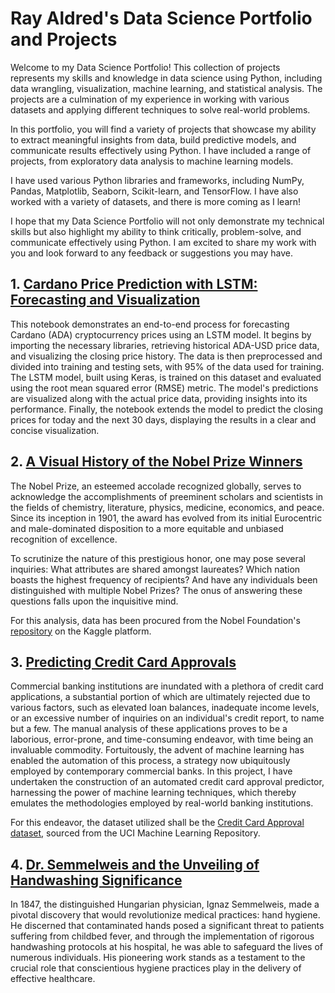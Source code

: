 # Ray Aldred's Data Science Portfolio and Projects

Welcome to my Data Science Portfolio! This collection of projects represents my skills and knowledge in data science using Python, including data wrangling, visualization, machine learning, and statistical analysis. The projects are a culmination of my experience in working with various datasets and applying different techniques to solve real-world problems.

In this portfolio, you will find a variety of projects that showcase my ability to extract meaningful insights from data, build predictive models, and communicate results effectively using Python. I have included a range of projects, from exploratory data analysis to machine learning models.

I have used various Python libraries and frameworks, including NumPy, Pandas, Matplotlib, Seaborn, Scikit-learn, and TensorFlow. I have also worked with a variety of datasets, and there is more coming as I learn!

I hope that my Data Science Portfolio will not only demonstrate my technical skills but also highlight my ability to think critically, problem-solve, and communicate effectively using Python. I am excited to share my work with you and look forward to any feedback or suggestions you may have.

## 1. [Cardano Price Prediction with LSTM: Forecasting and Visualization](https://github.com/Ray-Aldred/Cardano_Market_Prediction_by_LSTM/blob/main/Cardano_Market_Prediction_by_LSTM.ipynb)

This notebook demonstrates an end-to-end process for forecasting Cardano (ADA) cryptocurrency prices using an LSTM model. It begins by importing the necessary libraries, retrieving historical ADA-USD price data, and visualizing the closing price history. The data is then preprocessed and divided into training and testing sets, with 95% of the data used for training. The LSTM model, built using Keras, is trained on this dataset and evaluated using the root mean squared error (RMSE) metric. The model's predictions are visualized along with the actual price data, providing insights into its performance. Finally, the notebook extends the model to predict the closing prices for today and the next 30 days, displaying the results in a clear and concise visualization.

## 2. [A Visual History of the Nobel Prize Winners](https://github.com/Ray-Aldred/A-Visual-History-of-Nobel-Prize-Winners/blob/main/A-Visual-History-of-Nobel-Prize-Winners_notebook.ipynb)

The Nobel Prize, an esteemed accolade recognized globally, serves to acknowledge the accomplishments of preeminent scholars and scientists in the fields of chemistry, literature, physics, medicine, economics, and peace. Since its inception in 1901, the award has evolved from its initial Eurocentric and male-dominated disposition to a more equitable and unbiased recognition of excellence.

To scrutinize the nature of this prestigious honor, one may pose several inquiries: What attributes are shared amongst laureates? Which nation boasts the highest frequency of recipients? And have any individuals been distinguished with multiple Nobel Prizes? The onus of answering these questions falls upon the inquisitive mind.

For this analysis, data has been procured from the Nobel Foundation's [repository](https://www.kaggle.com/datasets/nobelfoundation/nobel-laureates) on the Kaggle platform.


## 3. [Predicting Credit Card Approvals](https://github.com/Ray-Aldred/Predicting-Credit-Card-Approvals/blob/main/Predicting-Credit-Card-Approvals_notebook.ipynb)

Commercial banking institutions are inundated with a plethora of credit card applications, a substantial portion of which are ultimately rejected due to various factors, such as elevated loan balances, inadequate income levels, or an excessive number of inquiries on an individual's credit report, to name but a few. The manual analysis of these applications proves to be a laborious, error-prone, and time-consuming endeavor, with time being an invaluable commodity. Fortuitously, the advent of machine learning has enabled the automation of this process, a strategy now ubiquitously employed by contemporary commercial banks. In this project, I have undertaken the construction of an automated credit card approval predictor, harnessing the power of machine learning techniques, which thereby emulates the methodologies employed by real-world banking institutions.

For this endeavor, the dataset utilized shall be the [Credit Card Approval dataset](http://archive.ics.uci.edu/ml/datasets/credit+approval), sourced from the UCI Machine Learning Repository.

## 4. [Dr. Semmelweis and the Unveiling of Handwashing Significance](https://github.com/Ray-Aldred/Dr.-Semmelweis-and-the-Unveiling-of-Handwashing-Significance/blob/main/Dr.-Semmelweis-and-the-Unveiling-of-Handwashing-Significance_notebook.ipynb)

In 1847, the distinguished Hungarian physician, Ignaz Semmelweis, made a pivotal discovery that would revolutionize medical practices: hand hygiene. He discerned that contaminated hands posed a significant threat to patients suffering from childbed fever, and through the implementation of rigorous handwashing protocols at his hospital, he was able to safeguard the lives of numerous individuals. His pioneering work stands as a testament to the crucial role that conscientious hygiene practices play in the delivery of effective healthcare.
